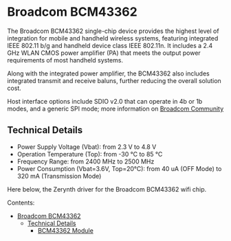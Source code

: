 # Broadcom BCM43362

The Broadcom BCM43362 single-chip device provides the highest level of integration for mobile and handheld wireless systems, featuring integrated IEEE 802.11 b/g and handheld device class IEEE 802.11n. It includes a 2.4 GHz WLAN CMOS power amplifier (PA) that meets the output power requirements of most handheld systems.

Along with the integrated power amplifier, the BCM43362 also includes integrated transmit and receive baluns, further reducing the overall solution cost.

Host interface options include SDIO v2.0 that can operate in 4b or 1b modes, and a generic SPI mode; more information on [Broadcom Community](https://community.broadcom.com)

## Technical Details


* Power Supply Voltage (Vbat): from 2.3 V to 4.8 V
* Operation Temperature (Top): from -30 °C to 85 °C
* Frequency Range: from 2400 MHz to 2500 MHz
* Power Consumption (Vbat=3.6V, Top=20°C): from 40 uA (OFF Mode) to 320 mA (Transmission Mode)

Here below, the Zerynth driver for the Broadcom BCM43362 wifi chip.

Contents:

 - [Broadcom BCM43362](https://docs.zerynth.com/latest/official/lib.broadcom.bcm43362/docs/index.html)
	 - [Technical Details](https://docs.zerynth.com/latest/official/lib.broadcom.bcm43362/docs/index.html#technical-details)
		 - [BCM43362 Module](https://docs.zerynth.com/latest/official/lib.broadcom.bcm43362/docs/official_lib.broadcom.bcm43362_bcm43362.html)

<!--stackedit_data:
eyJoaXN0b3J5IjpbNDEyODg2MjAwXX0=
-->
